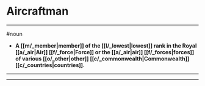 # Aircraftman
---
#noun
- **A [[m/_member|member]] of the [[l/_lowest|lowest]] rank in the Royal [[a/_air|Air]] [[f/_force|Force]] or the [[a/_air|air]] [[f/_forces|forces]] of various [[o/_other|other]] [[c/_commonwealth|Commonwealth]] [[c/_countries|countries]].**
---
---
